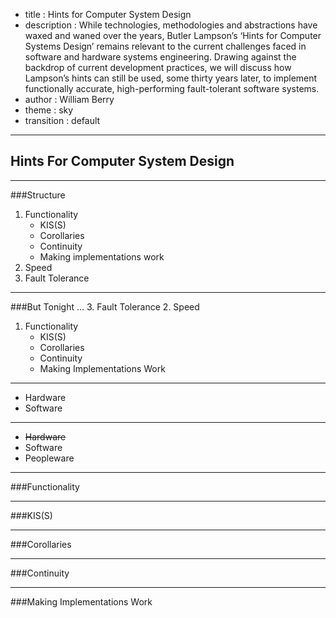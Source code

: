 - title : Hints for Computer System Design
- description : While technologies, methodologies and abstractions have waxed and waned over the years, Butler Lampson’s ‘Hints for Computer Systems Design’ remains relevant to the current challenges faced in software and hardware systems engineering.  Drawing against the backdrop of current development practices, we will discuss how Lampson’s hints can still be used, some thirty years later, to implement functionally accurate, high-performing fault-tolerant software systems.
- author : William Berry 
- theme : sky
- transition : default

***
###
Hints For Computer System Design
----------------------------------------

***
###Structure
1. Functionality
	* KIS(S)
	* Corollaries
	* Continuity
	* Making implementations work
2. Speed
3. Fault Tolerance 

***
###But Tonight ...
3. Fault Tolerance 
2. Speed
1. Functionality
	* KIS(S)
	* Corollaries
	* Continuity
	* Making Implementations Work

***
+ Hardware
+ Software	

***
+ <s>Hardware</s>
+ Software
+ Peopleware	
	
***
###Functionality

---
###KIS(S)

---
###Corollaries

---
###Continuity

---
###Making Implementations Work
